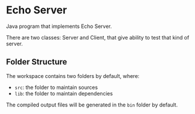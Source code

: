 # Echo Server

Java program that implements Echo Server.

There are two classes: Server and Client, that give ability to test that kind of server.

## Folder Structure

The workspace contains two folders by default, where:

- `src`: the folder to maintain sources
- `lib`: the folder to maintain dependencies

The compiled output files will be generated in the `bin` folder by default.
